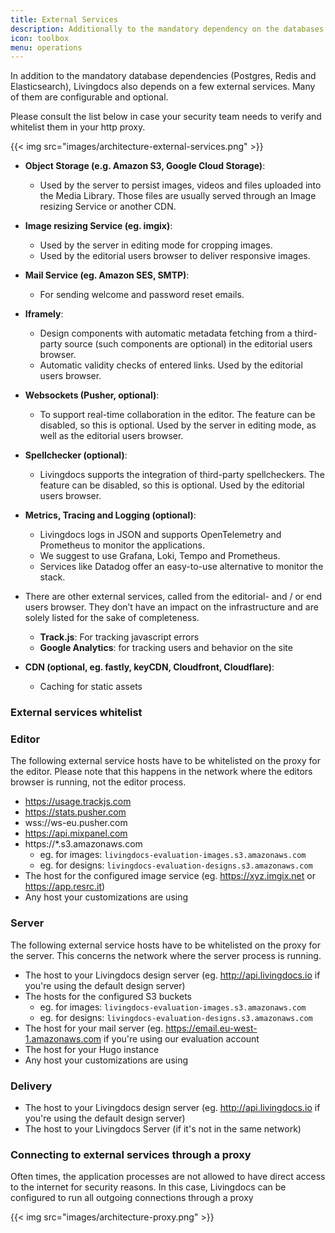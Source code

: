 ```yaml
---
title: External Services
description: Additionally to the mandatory dependency on the databases Livingdocs also depends on external services.
icon: toolbox
menu: operations
---
```


In addition to the mandatory database dependencies (Postgres, Redis and Elasticsearch), Livingdocs also depends on a few external services. Many of them are configurable and optional.

Please consult the list below in case your security team needs to verify and whitelist them in your http proxy.

{{< img src="images/architecture-external-services.png" >}}

- **Object Storage (e.g. Amazon S3, Google Cloud Storage)**:
  - Used by the server to persist images, videos and files uploaded into the Media Library. Those files are usually served through an Image resizing Service or another CDN.

- **Image resizing Service (eg. imgix)**:
  - Used by the server in editing mode for cropping images.
  - Used by the editorial users browser to deliver responsive images.

- **Mail Service (eg. Amazon SES, SMTP)**:
  - For sending welcome and password reset emails.

- **Iframely**:
  - Design components with automatic metadata fetching from a third-party source (such components are optional) in the editorial users browser.
  - Automatic validity checks of entered links. Used by the editorial users browser.

- **Websockets (Pusher, optional)**:
  - To support real-time collaboration in the editor. The feature can be disabled, so this is optional. Used by the server in editing mode, as well as the editorial users browser.

- **Spellchecker (optional)**:
  - Livingdocs supports the integration of third-party spellcheckers. The feature can be disabled, so this is optional. Used by the editorial users browser.

- **Metrics, Tracing and Logging (optional)**:
  - Livingdocs logs in JSON and supports OpenTelemetry and Prometheus to monitor the applications.
  - We suggest to use Grafana, Loki, Tempo and Prometheus.
  - Services like Datadog offer an easy-to-use alternative to monitor the stack.

- There are other external services, called from the editorial- and / or end users browser. They don’t have an impact on the infrastructure and are solely listed for the sake of completeness.
  - **Track.js**: For tracking javascript errors
  - **Google Analytics**: for tracking users and behavior on the site

- **CDN (optional, eg. fastly, keyCDN, Cloudfront, Cloudflare)**:
  - Caching for static assets

### External services whitelist

### Editor
The following external service hosts have to be whitelisted on the proxy for the editor. Please note that this happens in the network where the editors browser is running, not the editor process.

- https://usage.trackjs.com
- https://stats.pusher.com
- wss://ws-eu.pusher.com
- https://api.mixpanel.com
- https://*.s3.amazonaws.com
  - eg. for images: `livingdocs-evaluation-images.s3.amazonaws.com`
  - eg. for designs: `livingdocs-evaluation-designs.s3.amazonaws.com`
- The host for the configured image service (eg. https://xyz.imgix.net or https://app.resrc.it)
- Any host your customizations are using

### Server
The following external service hosts have to be whitelisted on the proxy for the server. This concerns the network where the server process is running.

- The host to your Livingdocs design server (eg. http://api.livingdocs.io if you're using the default design server)
- The hosts for the configured S3 buckets
  - eg. for images: `livingdocs-evaluation-images.s3.amazonaws.com`
  - eg. for designs: `livingdocs-evaluation-designs.s3.amazonaws.com`
- The host for your mail server (eg. https://email.eu-west-1.amazonaws.com if you're using our evaluation account
- The host for your Hugo instance
- Any host your customizations are using

### Delivery
- The host to your Livingdocs design server (eg. http://api.livingdocs.io if you're using the default design server)
- The host to your Livingdocs Server (if it's not in the same network)

### Connecting to external services through a proxy

Often times, the application processes are not allowed to have direct access to the internet for security reasons. In this case, Livingdocs can be configured to run all outgoing connections through a proxy

{{< img src="images/architecture-proxy.png" >}}
